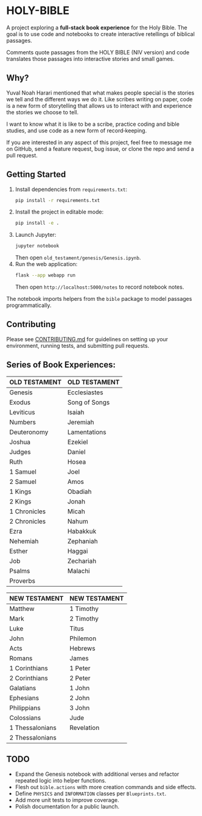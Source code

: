 # HOLY-BIBLE

A project exploring a **full‑stack book experience** for the Holy Bible. The goal is to use code and notebooks to create interactive retellings of biblical passages.

Comments quote passages from the HOLY BIBLE (NIV version) and code translates those passages into interactive stories and small games.

## Why?
Yuval Noah Harari mentioned that what makes people special is the stories we tell and the different ways we do it. Like scribes writing on paper, code is a new form of storytelling that allows us to interact with and experience the stories we choose to tell.

I want to know what it is like to be a scribe, practice coding and bible studies, and use code as a new form of record‑keeping.

If you are interested in any aspect of this project, feel free to message me on GitHub, send a feature request, bug issue, or clone the repo and send a pull request.

## Getting Started
1. Install dependencies from `requirements.txt`:
   ```bash
   pip install -r requirements.txt
   ```
2. Install the project in editable mode:
   ```bash
   pip install -e .
   ```
3. Launch Jupyter:
   ```bash
   jupyter notebook
   ```
   Then open `old_testament/genesis/Genesis.ipynb`.
4. Run the web application:
   ```bash
   flask --app webapp run
   ```
   Then open `http://localhost:5000/notes` to record notebook notes.

The notebook imports helpers from the `bible` package to model passages programmatically.

## Contributing
Please see [CONTRIBUTING.md](CONTRIBUTING.md) for guidelines on setting up your environment, running tests, and submitting pull requests.

## Series of Book Experiences:

| OLD TESTAMENT  | OLD TESTAMENT  |
|---------------|---------------|
| Genesis       | Ecclesiastes   |
| Exodus        | Song of Songs  |
| Leviticus     | Isaiah         |
| Numbers       | Jeremiah       |
| Deuteronomy   | Lamentations   |
| Joshua        | Ezekiel        |
| Judges        | Daniel         |
| Ruth          | Hosea          |
| 1 Samuel      | Joel           |
| 2 Samuel      | Amos           |
| 1 Kings       | Obadiah        |
| 2 Kings       | Jonah          |
| 1 Chronicles  | Micah          |
| 2 Chronicles  | Nahum          |
| Ezra          | Habakkuk       |
| Nehemiah      | Zephaniah      |
| Esther        | Haggai         |
| Job          | Zechariah       |
| Psalms        | Malachi        |
| Proverbs      |               |

| NEW TESTAMENT    | NEW TESTAMENT  |
|-----------------|---------------|
| Matthew         | 1 Timothy      |
| Mark            | 2 Timothy      |
| Luke            | Titus          |
| John            | Philemon       |
| Acts            | Hebrews        |
| Romans          | James          |
| 1 Corinthians   | 1 Peter        |
| 2 Corinthians   | 2 Peter        |
| Galatians       | 1 John         |
| Ephesians       | 2 John         |
| Philippians     | 3 John         |
| Colossians      | Jude           |
| 1 Thessalonians | Revelation     |
| 2 Thessalonians |                |

## TODO
- Expand the Genesis notebook with additional verses and refactor repeated logic into helper functions.
- Flesh out `bible.actions` with more creation commands and side effects.
- Define `PHYSICS` and `INFORMATION` classes per `Blueprints.txt`.
- Add more unit tests to improve coverage.
- Polish documentation for a public launch.
